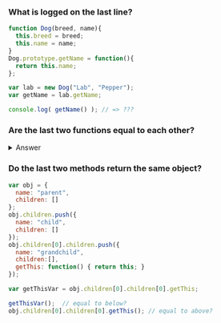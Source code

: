 
### What is logged on the last line?
```javascript
function Dog(breed, name){
  this.breed = breed;
  this.name = name;
}
Dog.prototype.getName = function(){
  return this.name;
};

var lab = new Dog("Lab", "Pepper");
var getName = lab.getName;

console.log( getName() ); // => ???
```

### Are the last two functions equal to each other?
<details><summary>Answer</summary>
**Answer**: `undefined`.
**Expanation**: As we know, when a method (such as `lab.getName` is invoked, `getName` is first checked on the actual instance. If not found, it moves up the prototypechain until it arrives at `Dog.prototype.getName`, and would then invoke the method at that object, preserving `this` as the instance `lab`. However, when `lab.getName` is assigned to a variable, this binding will rely on the call site of where the variable was invoked. In the next line, the call site is the global `window` object, which, assuming this is the only code running and that `name` does not natively exist globally, is `undefined`.
</details>

### Do the last two methods return the same object?
```javascript
var obj = {
  name: "parent",
  children: []
};
obj.children.push({
  name: "child",
  children: []
});
obj.children[0].children.push({
  name: "grandchild",
  children:[],
  getThis: function() { return this; }
});

var getThisVar = obj.children[0].children[0].getThis;

getThisVar();  // equal to below?
obj.children[0].children[0].getThis(); // equal to above?
```
